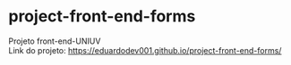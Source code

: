 # project-front-end-forms
Projeto front-end-UNIUV <br>
Link do projeto: https://eduardodev001.github.io/project-front-end-forms/
